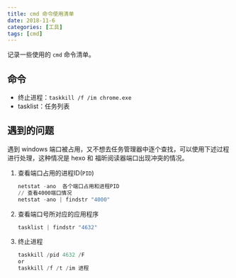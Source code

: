 ```yaml
---
title: cmd 命令使用清单
date: 2018-11-6
categories: [工具]
tags: [cmd]
---
```


记录一些使用的 `cmd` 命令清单。

## 命令

- 终止进程：`taskkill /f /im chrome.exe `
- tasklist：任务列表

## 遇到的问题

遇到 windows 端口被占用，又不想去任务管理器中逐个查找，可以使用下述过程进行处理，这种情况是 hexo 和 福昕阅读器端口出现冲突的情况。

1. 查看端口占用的进程ID(`PID`)

   ```powershell
   netstat -ano  各个端口占用和进程PID
   // 查看4000端口情况
   netstat -ano | findstr "4000"
   ```

2. 查看端口号所对应的应用程序

   ```powershell
   tasklist | findstr "4632"
   ```

3. 终止进程

   ```powershell
   taskkill /pid 4632 /F
   or
   taskkill /f /t /im 进程
   ```


